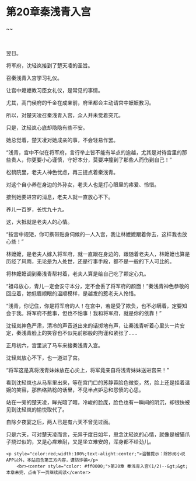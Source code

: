 # 第20章秦浅青入宫
~~
    	    <p name="pagetop" href="javascript:void(0);" onclick="return false" style="line-height: 35px;padding: 10px;color: #333;"> </p><p>翌日。</p><p>将军府，沈轻岚接到了楚天凌的圣旨。</p><p>召秦浅青入宫学习礼仪。</p><p>让宫中嬷嬷教习臣女礼仪，是常见的事情。</p><p>尤其，高门侯府的千金在成亲前，府里都会主动请宫中嬷嬷教习。</p><p>所以，对楚天凌召秦浅青入宫，众人并未觉着突兀。</p><p>只是，沈轻岚心底却隐隐有些不安。</p><p>她总觉着，楚天凌对她成亲的事，不会轻易作罢。</p><p>“浅青，宫中不似在将军府，言行举止皆不能有半点的逾越，尤其是对待宫里的那些贵人，你更要小心谨慎，守好本分，莫要冲撞到了那些人而伤到自己！”</p><p>松鹤院里，老夫人神色忧虑，再三提点着秦浅青。</p><p>对这个自小养在身边的外孙女，老夫人也是打心眼里的疼爱、怜惜。</p><p>接到她要进宫的消息，老夫人就一直放心不下。</p><p>养儿一百岁，长忧九十九。</p><p>这，大抵就是老夫人的心情。</p><p>“按宫中规矩，你可携带贴身伺候的一人入宫，我让林嬷嬷跟着你去，这样我也放心些！”</p><p>林嬷嬷，是老夫人嫁入将军府，就一直跟在身边的，跟随着老夫人，林嬷嬷也算是历经了风雨，无论是为人处世，还是行事手段，都不是一般的下人可比的。</p><p>将林嬷嬷调到秦浅青帮衬着，老夫人算是给自己吃了颗定心丸。</p><p>“祖母放心，青儿一定会安守本分，定不会丢了将军府的颜面！”秦浅青神色恭敬的回应着，她低眉顺眼的温顺模样，是越发的惹老夫人怜惜。</p><p>“浅青，你记住，你是将军府的人！在宫中，若是受了欺负，也不必瞒着，定要知会于我。将军府不惹事，但也不怕事！我和将军府，就是你的依靠！”</p><p>沈轻岚神色严肃，清冷的声音道出来的话掷地有声，让秦浅青听着心里头一片安定，秦浅青脸上的笑容也不似先前那般的拘谨和紧张了……</p><p>正月初六，宫里派了马车来接秦浅青入宫。</p><p>沈轻岚放心不下，也一道进了宫。</p><p>“将军这是真将浅青妹妹放在心尖上，将军竟亲自将浅青妹妹送进宫来！”</p><p>看到沈轻岚也从马车里出来，等在宫门口的苏静蓉脸色微变，然，脸上还是挂着温婉的笑容，那热络熟稔的话里，不见半点妒忌和怨愤的心思。</p><p>站在一旁的楚天凌，眸光暗了暗，冷峻的脸庞，脸色也有一瞬间的阴沉，却很快被见到沈轻岚的愉悦取代了。</p><p>自除夕夜宴之后，两人已是有六天不曾见过面。</p><p>只是六天，可对楚天凌而言，无异于度日如年，思念沈轻岚的心情，就像是被猫爪子挠过似的，又是心痒难耐，又是坐立难安的，浑身都不给劲儿。</p>
    	
   	<p style="color:red;width:100%;text-alight:center;">温馨提示：除妙阅小说APP以外，本站包含第三方内容，谨防诈骗</p>
    	<br><center style="color: #ff0000;">第20章 秦浅青入宫(1/2)--&gt;&gt;本章未完，点击下一页继续阅读</center>
    	